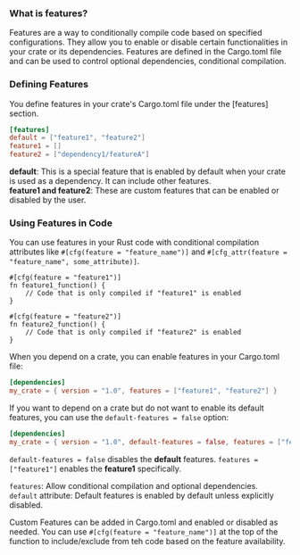 ### What is features?

Features are a way to conditionally compile code based on specified configurations. They allow you to enable or disable certain functionalities in your crate or its dependencies. Features are defined in the Cargo.toml file and can be used to control optional dependencies, conditional compilation.

### Defining Features
You define features in your crate's Cargo.toml file under the [features] section.

```toml
[features]
default = ["feature1", "feature2"]
feature1 = []
feature2 = ["dependency1/featureA"]
```

**default**: This is a special feature that is enabled by default when your crate is used as a dependency. It can include other features.<br/>
**feature1 and feature2**: These are custom features that can be enabled or disabled by the user.<br/>

### Using Features in Code

You can use features in your Rust code with conditional compilation attributes like `#[cfg(feature = "feature_name")]` and `#[cfg_attr(feature = "feature_name", some_attribute)]`.

```rust, noplaypen
#[cfg(feature = "feature1")]
fn feature1_function() {
    // Code that is only compiled if "feature1" is enabled
}

#[cfg(feature = "feature2")]
fn feature2_function() {
    // Code that is only compiled if "feature2" is enabled
}
```

When you depend on a crate, you can enable features in your Cargo.toml file:

```toml
[dependencies]
my_crate = { version = "1.0", features = ["feature1", "feature2"] }
```

If you want to depend on a crate but do not want to enable its default features, you can use the `default-features = false` option:

```toml
[dependencies]
my_crate = { version = "1.0", default-features = false, features = ["feature1"] }
```

`default-features = false` disables the **default** features.
`features = ["feature1"]` enables the **feature1** specifically.

`features`: Allow conditional compilation and optional dependencies.<br/>
`default` attribute: Default features is enabled by default unless explicitly disabled.<br/>

Custom Features can be added in Cargo.toml and enabled or disabled as needed. You can use `#[cfg(feature = "feature_name")]` at the top of the function to include/exclude from teh code based on the feature availability.<br/>